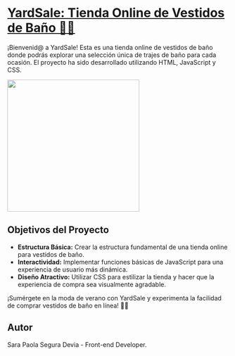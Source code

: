 # [YardSale: Tienda Online de Vestidos de Baño 👙🌊](https://sarasegura.github.io/curso-frontend-developer-js-practico/)
¡Bienvenid@ a YardSale! Esta es una tienda online de vestidos de baño donde podrás explorar una selección única de trajes de baño para cada ocasión. El proyecto ha sido desarrollado utilizando HTML, JavaScript y CSS.

<img src="http://gifgifs.com/animations/clothing/swimsuit/Swimsuit_pants.gif" width="300" height="300" >

## Objetivos del Proyecto

- **Estructura Básica:** Crear la estructura fundamental de una tienda online para vestidos de baño.
- **Interactividad:** Implementar funciones básicas de JavaScript para una experiencia de usuario más dinámica.
- **Diseño Atractivo:** Utilizar CSS para estilizar la tienda y hacer que la experiencia de compra sea visualmente agradable.

¡Sumérgete en la moda de verano con YardSale y experimenta la facilidad de comprar vestidos de baño en línea! 👙🌊

## Autor

Sara Paola Segura Devia - Front-end Developer.
